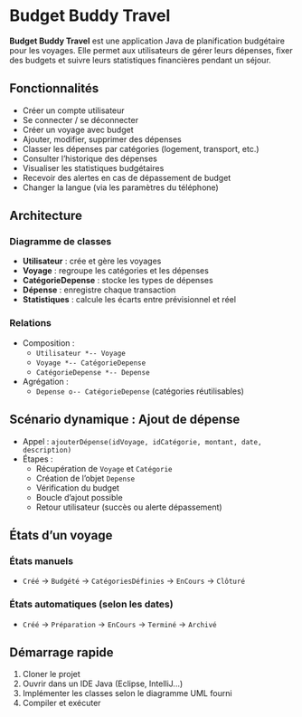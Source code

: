 # Budget Buddy Travel

**Budget Buddy Travel** est une application Java de planification budgétaire pour les voyages. Elle permet aux utilisateurs de gérer leurs dépenses, fixer des budgets et suivre leurs statistiques financières pendant un séjour.

## Fonctionnalités

- Créer un compte utilisateur  
- Se connecter / se déconnecter  
- Créer un voyage avec budget  
- Ajouter, modifier, supprimer des dépenses  
- Classer les dépenses par catégories (logement, transport, etc.)  
- Consulter l’historique des dépenses  
- Visualiser les statistiques budgétaires  
- Recevoir des alertes en cas de dépassement de budget
- Changer la langue (via les paramètres du téléphone)

## Architecture

### Diagramme de classes

- **Utilisateur** : crée et gère les voyages  
- **Voyage** : regroupe les catégories et les dépenses  
- **CatégorieDepense** : stocke les types de dépenses  
- **Dépense** : enregistre chaque transaction  
- **Statistiques** : calcule les écarts entre prévisionnel et réel  

### Relations

- Composition :
  - `Utilisateur *-- Voyage`
  - `Voyage *-- CatégorieDepense`
  - `CatégorieDepense *-- Depense`
- Agrégation :
  - `Depense o-- CatégorieDepense` (catégories réutilisables)

## Scénario dynamique : Ajout de dépense

- Appel : `ajouterDépense(idVoyage, idCatégorie, montant, date, description)`
- Étapes :
  - Récupération de `Voyage` et `Catégorie`
  - Création de l’objet `Depense`
  - Vérification du budget
  - Boucle d’ajout possible
  - Retour utilisateur (succès ou alerte dépassement)

## États d’un voyage

### États manuels
- `Créé` → `Budgété` → `CatégoriesDéfinies` → `EnCours` → `Clôturé`

### États automatiques (selon les dates)
- `Créé` → `Préparation` → `EnCours` → `Terminé` → `Archivé`

## Démarrage rapide

1. Cloner le projet
2. Ouvrir dans un IDE Java (Eclipse, IntelliJ...)
3. Implémenter les classes selon le diagramme UML fourni
4. Compiler et exécuter
